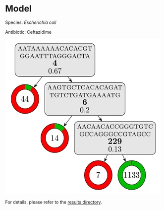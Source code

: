
# Model

Species: *Escherichia coli*

Antibiotic: Ceftazidime

<img src="./model.png" width=500 height=500 />

For details, please refer to the [results directory](../../../../../results/cart_b/escherichia%20coli/ceftazidime/repeat_6/).

